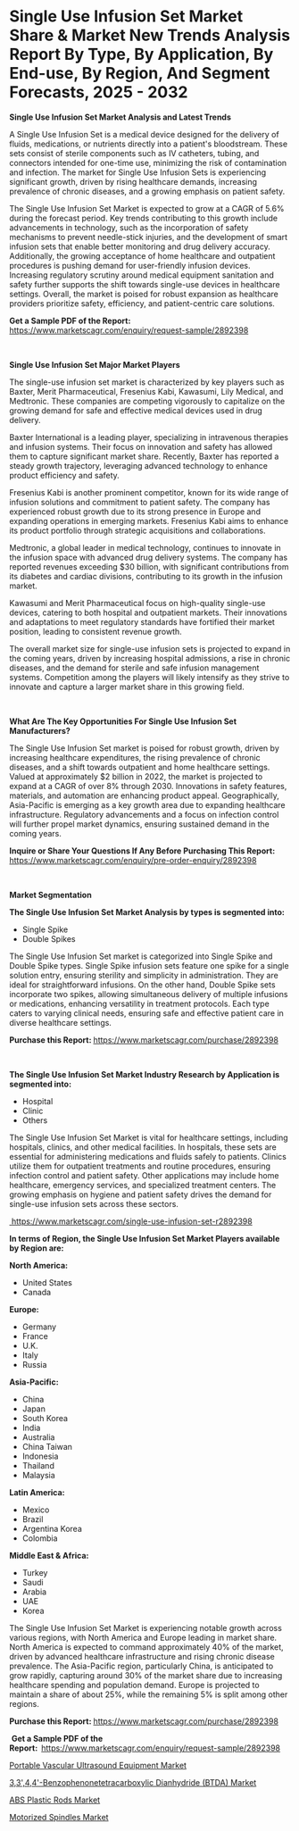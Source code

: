 <p><h1>Single Use Infusion Set Market Share & Market New Trends Analysis Report By Type, By Application, By End-use, By Region, And Segment Forecasts, 2025 - 2032</h1></p><p><strong>Single Use Infusion Set Market Analysis and Latest Trends</strong></p>
<p><p>A Single Use Infusion Set is a medical device designed for the delivery of fluids, medications, or nutrients directly into a patient's bloodstream. These sets consist of sterile components such as IV catheters, tubing, and connectors intended for one-time use, minimizing the risk of contamination and infection. The market for Single Use Infusion Sets is experiencing significant growth, driven by rising healthcare demands, increasing prevalence of chronic diseases, and a growing emphasis on patient safety.</p><p>The Single Use Infusion Set Market is expected to grow at a CAGR of 5.6% during the forecast period. Key trends contributing to this growth include advancements in technology, such as the incorporation of safety mechanisms to prevent needle-stick injuries, and the development of smart infusion sets that enable better monitoring and drug delivery accuracy. Additionally, the growing acceptance of home healthcare and outpatient procedures is pushing demand for user-friendly infusion devices. Increasing regulatory scrutiny around medical equipment sanitation and safety further supports the shift towards single-use devices in healthcare settings. Overall, the market is poised for robust expansion as healthcare providers prioritize safety, efficiency, and patient-centric care solutions.</p></p>
<p><strong>Get a Sample PDF of the Report:&nbsp;</strong> <a href="https://www.marketscagr.com/enquiry/request-sample/2892398?utm_campaign=2095&utm_medium=2&utm_source=Github&utm_content=ia&utm_term=15032025&utm_id=single-use-infusion-set">https://www.marketscagr.com/enquiry/request-sample/2892398</a></p>
<p>&nbsp;</p>
<p><strong>Single Use Infusion Set Major Market Players</strong></p>
<p><p>The single-use infusion set market is characterized by key players such as Baxter, Merit Pharmaceutical, Fresenius Kabi, Kawasumi, Lily Medical, and Medtronic. These companies are competing vigorously to capitalize on the growing demand for safe and effective medical devices used in drug delivery.</p><p>Baxter International is a leading player, specializing in intravenous therapies and infusion systems. Their focus on innovation and safety has allowed them to capture significant market share. Recently, Baxter has reported a steady growth trajectory, leveraging advanced technology to enhance product efficiency and safety.</p><p>Fresenius Kabi is another prominent competitor, known for its wide range of infusion solutions and commitment to patient safety. The company has experienced robust growth due to its strong presence in Europe and expanding operations in emerging markets. Fresenius Kabi aims to enhance its product portfolio through strategic acquisitions and collaborations.</p><p>Medtronic, a global leader in medical technology, continues to innovate in the infusion space with advanced drug delivery systems. The company has reported revenues exceeding $30 billion, with significant contributions from its diabetes and cardiac divisions, contributing to its growth in the infusion market.</p><p>Kawasumi and Merit Pharmaceutical focus on high-quality single-use devices, catering to both hospital and outpatient markets. Their innovations and adaptations to meet regulatory standards have fortified their market position, leading to consistent revenue growth.</p><p>The overall market size for single-use infusion sets is projected to expand in the coming years, driven by increasing hospital admissions, a rise in chronic diseases, and the demand for sterile and safe infusion management systems. Competition among the players will likely intensify as they strive to innovate and capture a larger market share in this growing field.</p></p>
<p>&nbsp;</p>
<p><strong>What Are The Key Opportunities For Single Use Infusion Set Manufacturers?</strong></p>
<p><p>The Single Use Infusion Set market is poised for robust growth, driven by increasing healthcare expenditures, the rising prevalence of chronic diseases, and a shift towards outpatient and home healthcare settings. Valued at approximately $2 billion in 2022, the market is projected to expand at a CAGR of over 8% through 2030. Innovations in safety features, materials, and automation are enhancing product appeal. Geographically, Asia-Pacific is emerging as a key growth area due to expanding healthcare infrastructure. Regulatory advancements and a focus on infection control will further propel market dynamics, ensuring sustained demand in the coming years.</p></p>
<p><strong>Inquire or Share Your Questions If Any Before Purchasing This Report:</strong> <a href="https://www.marketscagr.com/enquiry/pre-order-enquiry/2892398?utm_campaign=2095&utm_medium=2&utm_source=Github&utm_content=ia&utm_term=15032025&utm_id=single-use-infusion-set">https://www.marketscagr.com/enquiry/pre-order-enquiry/2892398</a></p>
<p>&nbsp;</p>
<p><strong>Market Segmentation</strong></p>
<p><strong>The Single Use Infusion Set Market Analysis by types is segmented into:</strong></p>
<p><ul><li> Single Spike</li><li>Double Spikes </li></ul></p>
<p><p>The Single Use Infusion Set market is categorized into Single Spike and Double Spike types. Single Spike infusion sets feature one spike for a single solution entry, ensuring sterility and simplicity in administration. They are ideal for straightforward infusions. On the other hand, Double Spike sets incorporate two spikes, allowing simultaneous delivery of multiple infusions or medications, enhancing versatility in treatment protocols. Each type caters to varying clinical needs, ensuring safe and effective patient care in diverse healthcare settings.</p></p>
<p><strong>Purchase this Report:&nbsp;</strong><a href="https://www.marketscagr.com/purchase/2892398?utm_campaign=2095&utm_medium=2&utm_source=Github&utm_content=ia&utm_term=15032025&utm_id=single-use-infusion-set">https://www.marketscagr.com/purchase/2892398</a></p>
<p>&nbsp;</p>
<p><strong>The Single Use Infusion Set Market Industry Research by Application is segmented into:</strong></p>
<p><ul><li> Hospital</li><li>Clinic</li><li>Others </li></ul></p>
<p><p>The Single Use Infusion Set Market is vital for healthcare settings, including hospitals, clinics, and other medical facilities. In hospitals, these sets are essential for administering medications and fluids safely to patients. Clinics utilize them for outpatient treatments and routine procedures, ensuring infection control and patient safety. Other applications may include home healthcare, emergency services, and specialized treatment centers. The growing emphasis on hygiene and patient safety drives the demand for single-use infusion sets across these sectors.</p></p>
<p><a href="https://www.marketscagr.com/single-use-infusion-set-r2892398?utm_campaign=2095&utm_medium=2&utm_source=Github&utm_content=ia&utm_term=15032025&utm_id=single-use-infusion-set">&nbsp;https://www.marketscagr.com/single-use-infusion-set-r2892398</a></p>
<p><strong>In terms of Region, the Single Use Infusion Set Market Players available by Region are:</strong></p>
<p>
    <p> <strong> North America: </strong>
        <ul>
            <li>United States</li>
            <li>Canada</li>
        </ul>
        </p> 
    <p> <strong> Europe: </strong>
        <ul>
            <li>Germany</li>
            <li>France</li>
            <li>U.K.</li>
            <li>Italy</li>
            <li>Russia</li>
        </ul>
        </p> 
    <p> <strong> Asia-Pacific: </strong>
        <ul>
            <li>China</li>
            <li>Japan</li>
            <li>South Korea</li>
            <li>India</li>
            <li>Australia</li>
            <li>China Taiwan</li>
            <li>Indonesia</li>
            <li>Thailand</li>
            <li>Malaysia</li>
        </ul>
        </p> 
    <p> <strong> Latin America: </strong>
        <ul>
            <li>Mexico</li>
            <li>Brazil</li>
            <li>Argentina Korea</li>
            <li>Colombia</li>
        </ul>
        </p> 
    <p> <strong> Middle East & Africa: </strong>
        <ul>
            <li>Turkey</li>
            <li>Saudi</li>
            <li>Arabia</li>
            <li>UAE</li>
            <li>Korea</li>
        </ul>
    </p>
    </p>
<p><p>The Single Use Infusion Set Market is experiencing notable growth across various regions, with North America and Europe leading in market share. North America is expected to command approximately 40% of the market, driven by advanced healthcare infrastructure and rising chronic disease prevalence. The Asia-Pacific region, particularly China, is anticipated to grow rapidly, capturing around 30% of the market share due to increasing healthcare spending and population demand. Europe is projected to maintain a share of about 25%, while the remaining 5% is split among other regions.</p></p>
<p><strong>Purchase this Report: </strong><a href="https://www.marketscagr.com/purchase/2892398?utm_campaign=2095&utm_medium=2&utm_source=Github&utm_content=ia&utm_term=15032025&utm_id=single-use-infusion-set">https://www.marketscagr.com/purchase/2892398</a></p>
<p>&nbsp;<strong>Get a Sample PDF of the Report:&nbsp;&nbsp;</strong><a href="https://www.marketscagr.com/enquiry/request-sample/2892398?utm_campaign=2095&utm_medium=2&utm_source=Github&utm_content=ia&utm_term=15032025&utm_id=single-use-infusion-set">https://www.marketscagr.com/enquiry/request-sample/2892398</a></p>
<p><strong></strong></p>
<p><p><a href="https://github.com/janskudiony/Market-Research-Report-List-1/blob/main/portable-vascular-ultrasound-equipment-market.md?utm_campaign=2095&utm_medium=2&utm_source=Github&utm_content=ia&utm_term=15032025&utm_id=single-use-infusion-set">Portable Vascular Ultrasound Equipment Market</a></p><p><a href="https://github.com/tandyorandby/Market-Research-Report-List-1/blob/main/3344-benzophenonetetracarboxylic-dianhydride-btda-market.md?utm_campaign=2095&utm_medium=2&utm_source=Github&utm_content=ia&utm_term=15032025&utm_id=single-use-infusion-set">3,3',4,4'-Benzophenonetetracarboxylic Dianhydride (BTDA) Market</a></p><p><a href="https://github.com/parthplagaf6/Market-Research-Report-List-1/blob/main/abs-plastic-rods-market.md?utm_campaign=2095&utm_medium=2&utm_source=Github&utm_content=ia&utm_term=15032025&utm_id=single-use-infusion-set">ABS Plastic Rods Market</a></p><p><a href="https://github.com/gulaimolin/Market-Research-Report-List-7/blob/main/motorized-spindles-market.md?utm_campaign=2095&utm_medium=2&utm_source=Github&utm_content=ia&utm_term=15032025&utm_id=single-use-infusion-set">Motorized Spindles Market</a></p></p>